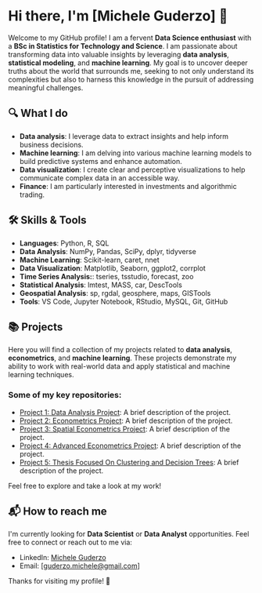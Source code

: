 # Hi there, I'm [Michele Guderzo] 👋

Welcome to my GitHub profile! I am a fervent **Data Science enthusiast** with a **BSc in Statistics for Technology and Science**. I am passionate about transforming data into valuable insights by leveraging **data analysis**, **statistical modeling**, and **machine learning**. My goal is to uncover deeper truths about the world that surrounds me, seeking to not only understand its complexities but also to harness this knowledge in the pursuit of addressing meaningful challenges.

## 🔍 What I do

- **Data analysis**: I leverage data to extract insights and help inform business decisions.
- **Machine learning**: I am delving into various machine learning models to build predictive systems and enhance automation.
- **Data visualization**: I create clear and perceptive visualizations to help communicate complex data in an accessible way.
- **Finance**: I am particularly interested in investments and algorithmic trading.

## 🛠️ Skills & Tools

- **Languages**: Python, R, SQL
- **Data Analysis**: NumPy, Pandas, SciPy, dplyr, tidyverse
- **Machine Learning**: Scikit-learn, caret, nnet
- **Data Visualization**: Matplotlib, Seaborn, ggplot2, corrplot
- **Time Series Analysis:**: tseries, tsstudio, forecast, zoo
- **Statistical Analysis**: lmtest, MASS, car, DescTools
- **Geospatial Analysis**: sp, rgdal, geosphere, maps, GISTools
- **Tools**: VS Code, Jupyter Notebook, RStudio, MySQL, Git, GitHub

## 📚 Projects

Here you will find a collection of my projects related to **data analysis**, **econometrics**, and **machine learning**. These projects demonstrate my ability to work with real-world data and apply statistical and machine learning techniques.

### Some of my key repositories:

- [Project 1: Data Analysis Project](link-to-project): A brief description of the project.
- [Project 2: Econometrics Project](link-to-project): A brief description of the project.
- [Project 3: Spatial Econometrics Project](link-to-project): A brief description of the project.
- [Project 4: Advanced Econometrics Project](link-to-project): A brief description of the project.
- [Project 5: Thesis Focused On Clustering and Decision Trees](link-to-project): A brief description of the project.

Feel free to explore and take a look at my work!

## 📬 How to reach me

I'm currently looking for **Data Scientist** or **Data Analyst** opportunities. Feel free to connect or reach out to me via:

- LinkedIn: [Michele Guderzo](www.linkedin.com/in/micheleguderzo)
- Email: [guderzo.michele@gmail.com]

Thanks for visiting my profile! 🙌
